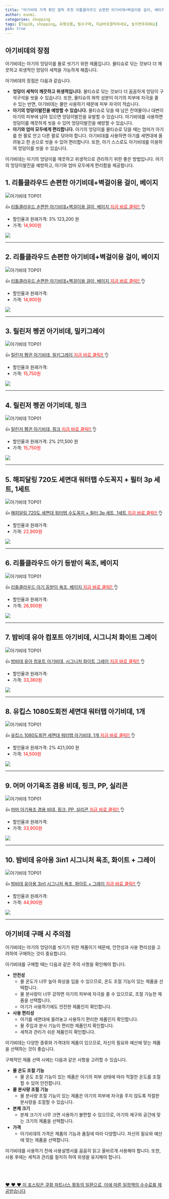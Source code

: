 ```yaml
---
title: "아기비데 가격 확인 필독 추천 리틀클라우드 손편한 아기비데+벽걸이용 걸이, 베이지 비교 장점 구매가이드"
author: eunmi.
categories: shopping
tags: [Top10, shopping, 유행상품, 필수구매, 지금바로클릭하세요, 놓치면후회해요]
pin: true
---
```

## 아기비데의 장점

아기비데는 아기의 엉덩이를 물로 씻기기 위한 제품입니다. 물티슈로 닦는 것보다 더 깨끗하고 위생적인 엉덩이 세척을 가능하게 해줍니다.

아기비데의 장점은 다음과 같습니다.

* **엉덩이 세척이 깨끗하고 위생적입니다.** 물티슈로 닦는 것보다 더 꼼꼼하게 엉덩이 구석구석을 씻을 수 있습니다. 또한, 물티슈의 화학 성분이 아기의 피부에 자극을 줄 수 있는 반면, 아기비데는 물만 사용하기 때문에 피부 자극이 적습니다.
* **아기의 엉덩이발진을 예방할 수 있습니다.** 물티슈로 닦을 때 남은 잔여물이나 대변이 아기의 피부에 남아 있으면 엉덩이발진을 유발할 수 있습니다. 아기비데를 사용하면 엉덩이를 깨끗하게 씻을 수 있어 엉덩이발진을 예방할 수 있습니다.
* **아기와 엄마 모두에게 편리합니다.** 아기의 엉덩이를 물티슈로 닦을 때는 엄마가 아기를 한 팔로 안고 다른 팔로 닦아야 합니다. 아기비데를 사용하면 아기를 세면대에 올려놓고 한 손으로 씻을 수 있어 편리합니다. 또한, 아기 스스로도 아기비데를 이용하여 엉덩이를 씻을 수 있습니다.

아기비데는 아기의 엉덩이를 깨끗하고 위생적으로 관리하기 위한 좋은 방법입니다. 아기의 엉덩이발진을 예방하고, 아기와 엄마 모두에게 편리함을 제공합니다.

   

## 1. 리틀클라우드 손편한 아기비데+벽걸이용 걸이, 베이지

![아기비데 TOP01](https://thumbnail8.coupangcdn.com/thumbnails/remote/230x230ex/image/vendor_inventory/5fd2/fb8ae6a469db67a47f815c28a10957440232f3c0762b76c6d6767674420b.jpg)


👍 [리틀클라우드 손편한 아기비데+벽걸이용 걸이, 베이지 <font color=red> 지금 바로 클릭!! </font> ](https://link.coupang.com/re/AFFSDP?lptag=AF3617701&subid=GithubCoopas&pageKey=7282655850&traceid=V0-153&itemId=18596669038&vendorItemId=85812496656) 👌 


- 할인율과 원래가격: 3%  123,200   원
- 가격: <span style='color:red'>14,900원</span>

[![](/discount_price.png)](https://link.coupang.com/re/AFFSDP?lptag=AF3617701&subid=GithubCoopas&pageKey=7282655850&traceid=V0-153&itemId=18596669038&vendorItemId=85812496656)

---


   

## 2. 리틀클라우드 손편한 아기비데+벽걸이용 걸이, 베이지

![아기비데 TOP01](https://thumbnail8.coupangcdn.com/thumbnails/remote/230x230ex/image/vendor_inventory/5fd2/fb8ae6a469db67a47f815c28a10957440232f3c0762b76c6d6767674420b.jpg)


👍 [리틀클라우드 손편한 아기비데+벽걸이용 걸이, 베이지 <font color=red> 지금 바로 클릭!! </font> ](https://link.coupang.com/re/AFFSDP?lptag=AF3617701&subid=GithubCoopas&pageKey=7282655850&traceid=V0-153&itemId=18596669038&vendorItemId=85812496656) 👌 


- 할인율과 원래가격: 
- 가격: <span style='color:red'>14,900원</span>

[![](/discount_price.png)](https://link.coupang.com/re/AFFSDP?lptag=AF3617701&subid=GithubCoopas&pageKey=7282655850&traceid=V0-153&itemId=18596669038&vendorItemId=85812496656)

---


   

## 3. 릴린저 펭귄 아기비데, 밀키그레이

![아기비데 TOP01](https://thumbnail7.coupangcdn.com/thumbnails/remote/230x230ex/image/retail/images/2020/07/09/13/6/beda025c-4198-46ec-ab71-8def7e80f671.jpg)


👍 [릴린저 펭귄 아기비데, 밀키그레이 <font color=red> 지금 바로 클릭!! </font> ](https://link.coupang.com/re/AFFSDP?lptag=AF3617701&subid=GithubCoopas&pageKey=1801449622&traceid=V0-153&itemId=3065107546&vendorItemId=71053052675) 👌 


- 할인율과 원래가격: 
- 가격: <span style='color:red'>15,750원</span>

[![](/discount_price.png)](https://link.coupang.com/re/AFFSDP?lptag=AF3617701&subid=GithubCoopas&pageKey=1801449622&traceid=V0-153&itemId=3065107546&vendorItemId=71053052675)

---


   

## 4. 릴린저 펭귄 아기비데, 핑크

![아기비데 TOP01](https://thumbnail6.coupangcdn.com/thumbnails/remote/230x230ex/image/product/image/vendoritem/2018/12/26/3892856449/8f7758ef-9604-4d63-8539-cc119b23630f.jpg)


👍 [릴린저 펭귄 아기비데, 핑크 <font color=red> 지금 바로 클릭!! </font> ](https://link.coupang.com/re/AFFSDP?lptag=AF3617701&subid=GithubCoopas&pageKey=1801449622&traceid=V0-153&itemId=367653820&vendorItemId=3892856449) 👌 


- 할인율과 원래가격: 2%  211,500   원
- 가격: <span style='color:red'>15,750원</span>

[![](/discount_price.png)](https://link.coupang.com/re/AFFSDP?lptag=AF3617701&subid=GithubCoopas&pageKey=1801449622&traceid=V0-153&itemId=367653820&vendorItemId=3892856449)

---


   

## 5. 해피달링 720도 세면대 워터탭 수도꼭지 + 필터 3p 세트, 1세트

![아기비데 TOP01](https://thumbnail9.coupangcdn.com/thumbnails/remote/230x230ex/image/retail/images/5848902305074792-656c4283-ce63-44ef-9ddd-47ef36235aa1.jpg)


👍 [해피달링 720도 세면대 워터탭 수도꼭지 + 필터 3p 세트, 1세트 <font color=red> 지금 바로 클릭!! </font> ](https://link.coupang.com/re/AFFSDP?lptag=AF3617701&subid=GithubCoopas&pageKey=6408282187&traceid=V0-153&itemId=13732292963&vendorItemId=86434283827) 👌 


- 할인율과 원래가격: 
- 가격: <span style='color:red'>22,900원</span>

[![](/discount_price.png)](https://link.coupang.com/re/AFFSDP?lptag=AF3617701&subid=GithubCoopas&pageKey=6408282187&traceid=V0-153&itemId=13732292963&vendorItemId=86434283827)

---


   

## 6. 리틀클라우드 아기 등받이 욕조, 베이지

![아기비데 TOP01](https://thumbnail9.coupangcdn.com/thumbnails/remote/230x230ex/image/vendor_inventory/ea4a/660fc4e385bdcacd2cdaaa010689f80e75f472cbbe6f2483aca81565067f.jpg)


👍 [리틀클라우드 아기 등받이 욕조, 베이지 <font color=red> 지금 바로 클릭!! </font> ](https://link.coupang.com/re/AFFSDP?lptag=AF3617701&subid=GithubCoopas&pageKey=7060172516&traceid=V0-153&itemId=17503399251&vendorItemId=84751920322) 👌 


- 할인율과 원래가격: 
- 가격: <span style='color:red'>26,900원</span>

[![](/discount_price.png)](https://link.coupang.com/re/AFFSDP?lptag=AF3617701&subid=GithubCoopas&pageKey=7060172516&traceid=V0-153&itemId=17503399251&vendorItemId=84751920322)

---


   

## 7. 밤비데 유아 컴포트 아기비데, 시그니처 화이트 그레이

![아기비데 TOP01](https://thumbnail7.coupangcdn.com/thumbnails/remote/230x230ex/image/retail/images/2022/12/21/11/8/df25318a-44bd-43f9-87ea-67439e7803b1.jpg)


👍 [밤비데 유아 컴포트 아기비데, 시그니처 화이트 그레이 <font color=red> 지금 바로 클릭!! </font> ](https://link.coupang.com/re/AFFSDP?lptag=AF3617701&subid=GithubCoopas&pageKey=7011738039&traceid=V0-153&itemId=17234296038&vendorItemId=84405959383) 👌 


- 할인율과 원래가격: 
- 가격: <span style='color:red'>33,360원</span>

[![](/discount_price.png)](https://link.coupang.com/re/AFFSDP?lptag=AF3617701&subid=GithubCoopas&pageKey=7011738039&traceid=V0-153&itemId=17234296038&vendorItemId=84405959383)

---


   

## 8. 유킵스 1080도회전 세면대 워터탭 아기비데, 1개

![아기비데 TOP01](https://thumbnail8.coupangcdn.com/thumbnails/remote/230x230ex/image/vendor_inventory/ce7d/e110e55d9e021169b20f4a409ea8011bbf2d164bbc25f7456301a9c1864b.jpg)


👍 [유킵스 1080도회전 세면대 워터탭 아기비데, 1개 <font color=red> 지금 바로 클릭!! </font> ](https://link.coupang.com/re/AFFSDP?lptag=AF3617701&subid=GithubCoopas&pageKey=7678609676&traceid=V0-153&itemId=20503727438&vendorItemId=87581753895) 👌 


- 할인율과 원래가격: 2%  421,000   원
- 가격: <span style='color:red'>14,500원</span>

[![](/discount_price.png)](https://link.coupang.com/re/AFFSDP?lptag=AF3617701&subid=GithubCoopas&pageKey=7678609676&traceid=V0-153&itemId=20503727438&vendorItemId=87581753895)

---


   

## 9. 머머 아기욕조 겸용 비데, 핑크, PP, 실리콘

![아기비데 TOP01](https://thumbnail8.coupangcdn.com/thumbnails/remote/230x230ex/image/vendor_inventory/3e3f/c9cbab2517a33dd1ac992a925e20b780e4da01ab45efbb076c9211245ae7.png)


👍 [머머 아기욕조 겸용 비데, 핑크, PP, 실리콘 <font color=red> 지금 바로 클릭!! </font> ](https://link.coupang.com/re/AFFSDP?lptag=AF3617701&subid=GithubCoopas&pageKey=6099797338&traceid=V0-153&itemId=77896057&vendorItemId=75117780181) 👌 


- 할인율과 원래가격: 
- 가격: <span style='color:red'>33,900원</span>

[![](/discount_price.png)](https://link.coupang.com/re/AFFSDP?lptag=AF3617701&subid=GithubCoopas&pageKey=6099797338&traceid=V0-153&itemId=77896057&vendorItemId=75117780181)

---


   

## 10. 밤비데 유아용 3in1 시그니처 욕조, 화이트 + 그레이

![아기비데 TOP01](https://thumbnail6.coupangcdn.com/thumbnails/remote/230x230ex/image/retail/images/2023/06/23/14/5/b8384aa9-449b-4c4e-a3cf-6a4d5ecab5ee.jpg)


👍 [밤비데 유아용 3in1 시그니처 욕조, 화이트 + 그레이 <font color=red> 지금 바로 클릭!! </font> ](https://link.coupang.com/re/AFFSDP?lptag=AF3617701&subid=GithubCoopas&pageKey=7079534885&traceid=V0-153&itemId=17606534420&vendorItemId=86362495797) 👌 


- 할인율과 원래가격: 
- 가격: <span style='color:red'>44,900원</span>

[![](/discount_price.png)](https://link.coupang.com/re/AFFSDP?lptag=AF3617701&subid=GithubCoopas&pageKey=7079534885&traceid=V0-153&itemId=17606534420&vendorItemId=86362495797)

---
## 아기비데 구매 시 주의점

아기비데는 아기의 엉덩이를 씻기기 위한 제품이기 때문에, 안전성과 사용 편리성을 고려하여 구매하는 것이 중요합니다.

아기비데를 구매할 때는 다음과 같은 주의 사항을 확인해야 합니다.

* **안전성**
    * 물 온도가 너무 높아 화상을 입을 수 있으므로, 온도 조절 기능이 있는 제품을 선택합니다.
    * 물 분사량이 너무 강하면 아기의 피부에 자극을 줄 수 있으므로, 조절 가능한 제품을 선택합니다.
    * 아기가 사용하기에도 안전한 제품인지 확인합니다.
* **사용 편리성**
    * 아기를 세면대에 올려놓고 사용하기 편리한 제품인지 확인합니다.
    * 물 주입과 분사 기능이 편리한 제품인지 확인합니다.
    * 세척과 관리가 쉬운 제품인지 확인합니다.

아기비데는 다양한 종류와 가격대의 제품이 있으므로, 자신의 필요와 예산에 맞는 제품을 선택하는 것이 좋습니다.

구체적인 제품 선택 시에는 다음과 같은 사항을 고려할 수 있습니다.

* **물 온도 조절 기능**
    * 물 온도 조절 기능이 있는 제품은 아기의 피부 상태에 따라 적절한 온도를 조절할 수 있어 안전합니다.
* **물 분사량 조절 기능**
    * 물 분사량 조절 기능이 있는 제품은 아기의 피부에 자극을 주지 않도록 적절한 분사량을 조절할 수 있습니다.
* **본체 크기**
    * 본체 크기가 너무 크면 사용하기 불편할 수 있으므로, 아기의 체구와 공간에 맞는 크기의 제품을 선택합니다.
* **가격**
    * 아기비데의 가격은 제품의 기능과 품질에 따라 다양합니다. 자신의 필요와 예산에 맞는 제품을 선택합니다.

아기비데를 사용하기 전에 사용설명서를 꼼꼼히 읽고 올바르게 사용해야 합니다. 또한, 사용 후에는 세척과 관리를 철저히 하여 위생을 유지해야 합니다.<br><br><br><br><br> [ ❤ ❤ ❤ 이 포스팅은 쿠팡 파트너스 활동의 일환으로, 이에 따른 일정액의 수수료를 제공받습니다](https://link.coupang.com/a/bcEFyh)